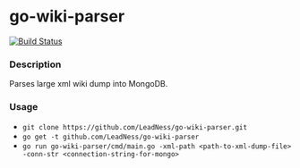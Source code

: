 # go-wiki-parser

[![Build Status](https://travis-ci.com/LeadNess/go-wiki-parser.svg?branch=master)](https://travis-ci.com/LeadNess/go-wiki-parser)

### Description

Parses large xml wiki dump into MongoDB.

### Usage

- ```git clone https://github.com/LeadNess/go-wiki-parser.git```
- ```go get -t github.com/LeadNess/go-wiki-parser```
- ```go run go-wiki-parser/cmd/main.go -xml-path <path-to-xml-dump-file> -conn-str <connection-string-for-mongo>```

